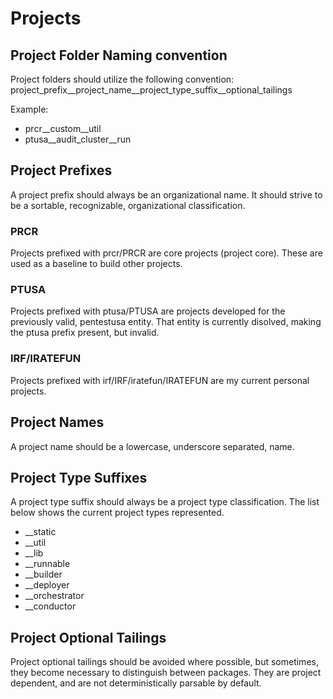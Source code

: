 # Projects

## Project Folder Naming convention

Project folders should utilize the following convention: project_prefix__project_name__project_type_suffix__optional_tailings

Example: 
* prcr__custom__util
* ptusa__audit_cluster__run

## Project Prefixes

A project prefix should always be an organizational name.  It should strive to be a sortable, recognizable, organizational classification.

### PRCR

Projects prefixed with prcr/PRCR are core projects (project core).  These are used as a
baseline to build other projects.

### PTUSA

Projects prefixed with ptusa/PTUSA are projects developed for the previously valid, pentestusa entity.  That entity is currently disolved, making the ptusa prefix present, but invalid. 

### IRF/IRATEFUN

Projects prefixed with irf/IRF/iratefun/IRATEFUN are my current personal projects.

## Project Names

A project name should be a lowercase, underscore separated, name.

## Project Type Suffixes

A project type suffix should always be a project type classification.  The list below shows the current project types represented.

* __static
* __util
* __lib
* __runnable
* __builder
* __deployer
* __orchestrator
* __conductor


## Project Optional Tailings

Project optional tailings should be avoided where possible, but sometimes, they become necessary to distinguish between packages.  They are project dependent, and are not deterministically parsable by default.
